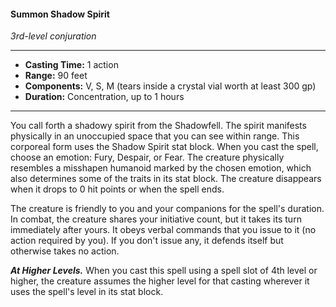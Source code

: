 #### Summon Shadow Spirit
*3rd-level conjuration*
___
- **Casting Time:** 1 action
- **Range:** 90 feet
- **Components:** V, S, M (tears inside a crystal vial worth at least 300 gp)
- **Duration:** Concentration, up to 1 hours
___
You call forth a shadowy spirit from the Shadowfell. The spirit manifests physically in an unoccupied space that you can see within range. This corporeal form uses the Shadow Spirit stat block. When you cast the spell, choose an emotion: Fury, Despair, or Fear. The creature physically resembles a misshapen humanoid marked by the chosen emotion, which also determines some of the traits in its stat block. The creature disappears when it drops to 0 hit points or when the spell ends.

The creature is friendly to you and your companions for the spell's duration. In combat, the creature shares your initiative count, but it takes its turn immediately after yours. It obeys verbal commands that you issue to it (no action required by you). If you don't issue any, it defends itself but otherwise takes no action.

***At Higher Levels.*** When you cast this spell using a spell slot of 4th level or higher, the creature assumes the higher level for that casting wherever it uses the spell's level in its stat block.
